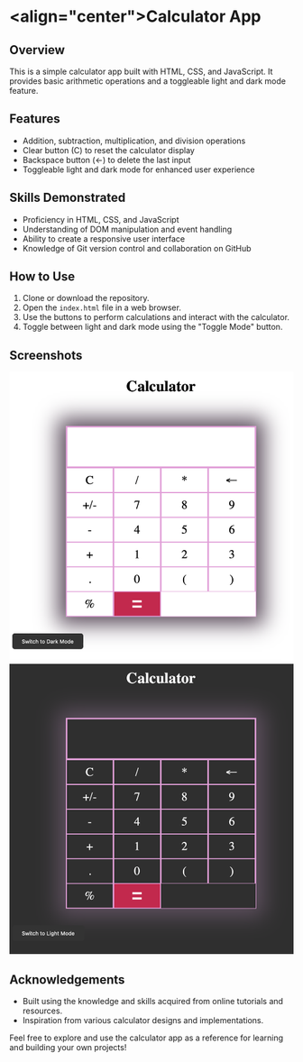 # <align="center">Calculator App

## Overview
This is a simple calculator app built with HTML, CSS, and JavaScript. It provides basic arithmetic operations and a toggleable light and dark mode feature.

## Features
- Addition, subtraction, multiplication, and division operations
- Clear button (C) to reset the calculator display
- Backspace button (&larr;) to delete the last input
- Toggleable light and dark mode for enhanced user experience

## Skills Demonstrated
- Proficiency in HTML, CSS, and JavaScript
- Understanding of DOM manipulation and event handling
- Ability to create a responsive user interface
- Knowledge of Git version control and collaboration on GitHub

## How to Use
1. Clone or download the repository.
2. Open the `index.html` file in a web browser.
3. Use the buttons to perform calculations and interact with the calculator.
4. Toggle between light and dark mode using the "Toggle Mode" button.

## Screenshots
![Light Mode](screenshots/light_mode.png)
![Dark Mode](screenshots/dark_mode.png)

## Acknowledgements
- Built using the knowledge and skills acquired from online tutorials and resources.
- Inspiration from various calculator designs and implementations.

Feel free to explore and use the calculator app as a reference for learning and building your own projects!
